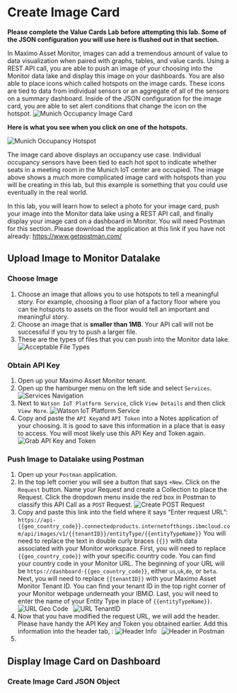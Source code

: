 # Create Image Card

**Please complete the Value Cards Lab before attempting this lab. Some of the JSON configuration you will use here is flushed out in that section.**

In Maximo Asset Monitor, images can add a tremendous amount of value to data visualization when paired with graphs, tables, and value cards. Using a REST API call, you are able to push an image of your choosing into the Monitor data lake and display this image on your dashboards. You are also able to place icons which called hotspots on the image cards. These icons are tied to data from individual sensors or an aggregate of all of the sensors on a summary dashboard. Inside of the JSON configuration for the image card, you are able to set alert conditions that change the icon on the hotspot.
![Munich Occupancy Image Card](img/im1.png) &nbsp;

**Here is what you see when you click on one of the hotspots.**

![Munich Occupancy Hotspot](img/im2.png) &nbsp;

The image card above displays an occupancy use case. Individual occupancy sensors have been tied to each hot spot to indicate whether seats in a meeting room in the Munich IoT center are occupied. The image above shows a much more complicated image card with hotspots than you will be creating in this lab, but this example is something that you could use eventually in the real world.

In this lab, you will learn how to select a photo for your image card, push your image into the Monitor data lake using a REST API call, and finally display your image card on a dashboard in Monitor. You will need Postman for this section. Please download the application at this link if you have not already: https://www.getpostman.com/
## Upload Image to Monitor Datalake
### Choose Image
1. Choose an image that allows you to use hotspots to tell a meaningful story. For example, choosing a floor plan of a factory floor where you can tie hotspots to assets on the floor would tell an important and meaningful story.
2. Choose an image that is **smaller than 1MB**. Your API call will not be successful if you try to push a larger file.
3. These are the types of files that you can push into the Monitor data lake.
![Acceptable File Types](img/im3.png) &nbsp;
### Obtain API Key
1. Open up your Maximo Asset Monitor tenant.
2. Open up the hamburger menu on the left side and select `Services`.
![Services Navigation](img/im4.png) &nbsp;
3. Next to `Watson IoT Platform Service`, click `View Details` and then click  `View More`.
![Watson IoT Platform Service](img/im5.png) &nbsp;
4. Copy and paste the `API Key`and `API Token` into a Notes application of your choosing. It is good to save this information in a place that is easy to access. You will most likely use this API Key and Token again.
![Grab API Key and Token](img/im6.png) &nbsp;
### Push Image to Datalake using Postman
1. Open up your `Postman` application.
2. In the top left corner you will see a button that says `+New`. Click on the `Request` button. Name your Request and create a Collection to place the Request.  Click the dropdown menu inside the red box in Postman to classify this API Call as a `POST` Request.
![Create POST Request](img/im8.png) &nbsp;
3. Copy and paste this link into the field where it says “Enter request URL”: `https://api-{{geo_country_code}}.connectedproducts.internetofthings.ibmcloud.com/api/images/v1/{{tenantID}}/entityType/{{entityTypeName}}` You will need to replace the text in double curly braces `{{}}` with data associated with your Monitor workspace. First, you will need to replace `{{geo_country_code}}` with your specific country code. You can find your country code in your Monitor URL. The beginning of your URL will be `https://dashboard-{{geo_country_code}}`, either `us`,`uk`,`de`, or `beta`. Next, you will need to replace `{{tenantID}}` with your Maximo Asset Monitor Tenant ID. You can find your tenant ID in the top right corner of your Monitor webpage underneath your IBMiD. Last, you will need to enter the name of your Entity Type in place of `{{entityTypeName}}`.
![URL Geo Code](img/im9.png) &nbsp;
![URL TenantID](img/im10.png) &nbsp;
4. Now that you have modified the request URL, we will add the header. Please have handy the API Key and Token you obtained earlier. Add this information into the header tab, :
![Header Info](img/im11.png) &nbsp;
![Header in Postman](img/im12.png) &nbsp;
5. 
## Display Image Card on Dashboard
### Create Image Card JSON Object
